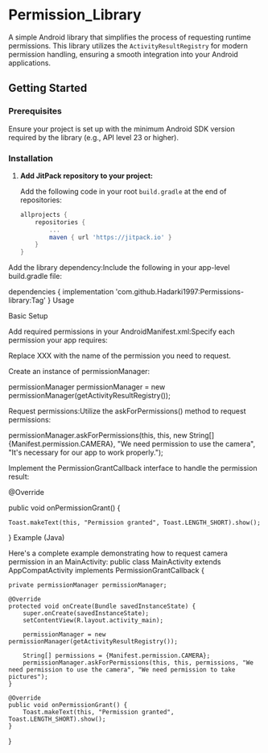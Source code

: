 # Permission_Library

A simple Android library that simplifies the process of requesting runtime permissions. This library utilizes the `ActivityResultRegistry` for modern permission handling, ensuring a smooth integration into your Android applications.

## Getting Started

### Prerequisites

Ensure your project is set up with the minimum Android SDK version required by the library (e.g., API level 23 or higher).

### Installation

1. **Add JitPack repository to your project:**

   Add the following code in your root `build.gradle` at the end of repositories:
   ```gradle
   allprojects {
       repositories {
           ...
           maven { url 'https://jitpack.io' }
       }
   }

Add the library dependency:Include the following in your app-level build.gradle file:

dependencies {
	        implementation 'com.github.Hadarki1997:Permissions-library:Tag'
	}
Usage  

Basic Setup

Add required permissions in your AndroidManifest.xml:Specify each permission your app requires:

<uses-permission android:name="android.permission.XXX" />

Replace XXX with the name of the permission you need to request.

Create an instance of permissionManager:

permissionManager permissionManager = new permissionManager(getActivityResultRegistry());

Request permissions:Utilize the askForPermissions() method to request permissions:

permissionManager.askForPermissions(this, this, new String[]{Manifest.permission.CAMERA}, "We need permission to use the camera", "It's necessary for our app to work properly.");

Implement the PermissionGrantCallback interface to handle the permission result:

@Override

public void onPermissionGrant() {

    Toast.makeText(this, "Permission granted", Toast.LENGTH_SHORT).show();
}
Example (Java)

Here's a complete example demonstrating how to request camera permission in an MainActivity:
public class MainActivity extends AppCompatActivity implements PermissionGrantCallback {

    private permissionManager permissionManager;

    @Override
    protected void onCreate(Bundle savedInstanceState) {
        super.onCreate(savedInstanceState);
        setContentView(R.layout.activity_main);

        permissionManager = new permissionManager(getActivityResultRegistry());

        String[] permissions = {Manifest.permission.CAMERA};
        permissionManager.askForPermissions(this, this, permissions, "We need permission to use the camera", "We need permission to take pictures");
    }

    @Override
    public void onPermissionGrant() {
        Toast.makeText(this, "Permission granted", Toast.LENGTH_SHORT).show();
    }
}

















 
